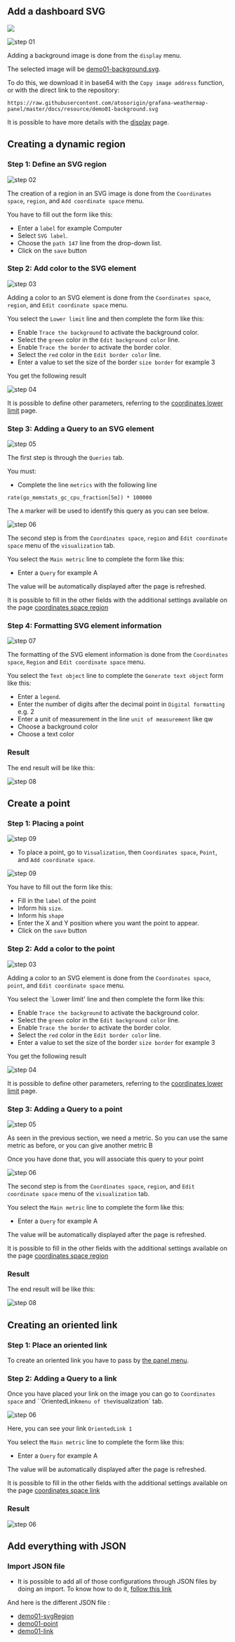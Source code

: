 
## Add a dashboard SVG
[![](../../screenshots/other/Go-back.png)](README.md)
 
![step 01](../../screenshots/demo/tutorial01/step01.jpg)


Adding a background image is done from the `display` menu.

The selected image will be [demo01-background.svg](../../resource/demo01-background.svg). 

To do this, we download it in base64 with the `Copy image address` function, or with the direct link to the repository: 

```
https://raw.githubusercontent.com/atosorigin/grafana-weathermap-panel/master/docs/resource/demo01-background.svg

```

It is possible to have more details with the [display](../editor/display.md) page.


## Creating a dynamic region


### Step 1: Define an SVG region


![step 02](../../screenshots/demo/tutorial01/step02.jpg)


The creation of a region in an SVG image is done from the `Coordinates space`, `region`, and `Add coordinate space` menu.

You have to fill out the form like this: 

- Enter a `label` for example Computer
- Select `SVG label`.
- Choose the `path 147` line from the drop-down list.
- Click on the `save` button


### Step 2: Add color to the SVG element



![step 03](../../screenshots/demo/tutorial01/step03.jpg)


Adding a color to an SVG element is done from the `Coordinates space`, `region`, and `Edit coordinate space` menu.

You select the `Lower limit` line and then complete the form like this: 
 

- Enable `Trace the background` to activate the background color. 
- Select the `green` color in the `Edit background color` line.
- Enable `Trace the border` to activate the border color.
- Select the `red` color in the `Edit border color` line.
- Enter a value to set the size of the border `size border` for example 3


You get the following result

![step 04](../../screenshots/demo/tutorial01/step04.jpg)


It is possible to define other parameters, referring to the [coordinates lower limit](../editor/coordinates-lower-limit.md) page.



### Step 3: Adding a Query to an SVG element


![step 05](../../screenshots/demo/tutorial01/step05.jpg)


The first step is through the `Queries` tab.

You must:

- Complete the line `metrics` with the following line

```
rate(go_memstats_gc_cpu_fraction[5m]) * 100000
```

The `A` marker will be used to identify this query as you can see below.



![step 06](../../screenshots/demo/tutorial01/step06.jpg)

The second step is from the `Coordinates space`, `region` and `Edit coordinate space` menu of the `visualization` tab.

You select the `Main metric` line to complete the form like this: 

- Enter a `Query` for example A



The value will be automatically displayed after the page is refreshed.


It is possible to fill in the other fields with the additional settings available on the page [coordinates space region](../editor/coordinates-space-region.md)




### Step 4: Formatting SVG element information


![step 07](../../screenshots/demo/tutorial01/step07.jpg)


The formatting of the SVG element information is done from the `Coordinates space`, `Region` and `Edit coordinate space` menu.

You select the `Text object` line to complete the `Generate text object` form like this: 


- Enter a `legend`.
- Enter the number of digits after the decimal point in `Digital formatting` e.g. 2
- Enter a unit of measurement in the line `unit of measurement` like qw
- Choose a background color
- Choose a text color


### Result

The end result will be like this: 

![step 08](../../screenshots/demo/tutorial01/step08.jpg)


## Create a point

### Step 1: Placing a point


![step 09](../../screenshots/demo/tutorial01/add-coordinate.png)

- To place a point, go to `Visualization`, then `Coordinates space`, `Point`, and `Add coordinate space`.

![step 09](../../screenshots/demo/tutorial01/point1.png)

You have to fill out the form like this: 

- Fill in the `label` of the point
- Inform his `size`.
- Inform his `shape`
- Enter the X and Y position where you want the point to appear.
- Click on the `save` button

### Step 2: Add a color to the point



![step 03](../../screenshots/demo/tutorial01/lower-limit-point.png)


Adding a color to an SVG element is done from the `Coordinates space`, `point`, and `Edit coordinate space` menu.

You select the `Lower limit' line and then complete the form like this: 
 

- Enable `Trace the background` to activate the background color. 
- Select the `green` color in the `Edit background color` line.
- Enable `Trace the border` to activate the border color.
- Select the `red` color in the `Edit border color` line.
- Enter a value to set the size of the border `size border` for example 3



You get the following result

![step 04](../../screenshots/demo/tutorial01/result-color-point.png)


It is possible to define other parameters, referring to the [coordinates lower limit](../editor/coordinates-lower-limit.md) page.


### Step 3: Adding a Query to a point


![step 05](../../screenshots/demo/tutorial01/step05.jpg)


As seen in the previous section, we need a metric. So you can use the same metric as before, or you can give another metric B

Once you have done that, you will associate this query to your point


![step 06](../../screenshots/demo/tutorial01/step06.jpg)

The second step is from the `Coordinates space`, `region`, and `Edit coordinate space` menu of the `visualization` tab.

You select the `Main metric` line to complete the form like this: 

- Enter a `Query` for example A


The value will be automatically displayed after the page is refreshed.


It is possible to fill in the other fields with the additional settings available on the page [coordinates space region](../editor/coordinates-space-region.md)


### Result

The end result will be like this: 

![step 08](../../screenshots/demo/tutorial01/final-result-point.png)

## Creating an oriented link 

### Step 1: Place an oriented link

To create an oriented link you have to pass by [the panel menu](../panel/panel-oriented-link.md).

### Step 2: Adding a Query to a link

Once you have placed your link on the image you can go to `Coordinates space` and ``OrientedLink` menu of the `visualization` tab.


![step 06](../../screenshots/demo/tutorial01/OrientedLink1.png)

Here, you can see your link `OrientedLink 1`

You select the `Main metric` line to complete the form like this: 

- Enter a `Query` for example A



The value will be automatically displayed after the page is refreshed.


It is possible to fill in the other fields with the additional settings available on the page [coordinates space link](../editor/coordinates-space-link.md)

### Result

![step 06](../../screenshots/demo/tutorial01/final-result-link.png)

## Add everything with JSON

### Import JSON file

- It is possible to add all of those configurations through JSON files by doing an import. To know how to do it, [follow this link](../editor/import.md)

And here is the different JSON file :

- [demo01-svgRegion](../../resource/demo01-svgRegion.json) 
- [demo01-point](../../resource/demo01-point.json)
- [demo01-link](../../resource/demo01-link.json)



